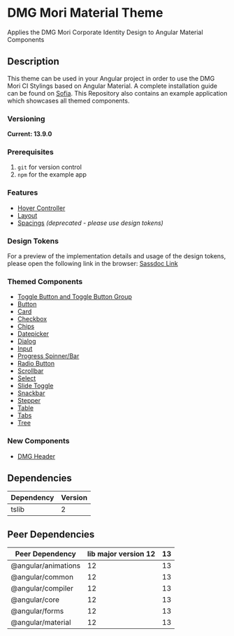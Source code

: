 ﻿# DMG Mori Material Theme

Applies the DMG Mori Corporate Identity Design to Angular Material Components

## Description

This theme can be used in your Angular project in order to use the DMG Mori CI Stylings based on Angular Material.
A complete installation guide can be found on [Sofia](https://design.dmgmori.com/89b6ee2a3/p/383cb2-theme/b/396185).
This Repository also contains an example application which showcases all themed components.

### Versioning

**Current: 13.9.0**

### Prerequisites

1. `git` for version control
1. `npm` for the example app

### Features

+ [Hover Controller](./docs/hover-controller.md)
+ [Layout](./docs/layout.md)
+ [Spacings](./docs/spacings.md) *(deprecated - please use design tokens)*

### Design Tokens

For a preview of the implementation details and usage of the design tokens, please open the following link in the browser: [Sassdoc Link](./docs/sassdoc/index.html)

### Themed Components

+ [Toggle Button and Toggle Button Group](./docs/toggle-buttons.md)
+ [Button](./docs/buttons.md)
+ [Card](./docs/cards.md)
+ [Checkbox](./docs/checkbox.md)
+ [Chips](./docs/chips.md)
+ [Datepicker](./docs/datepicker.md)
+ [Dialog](./docs/dialog.md)
+ [Input](./docs/inputs.md)
+ [Progress Spinner/Bar](./docs/progress.md)
+ [Radio Button](./docs/radio-buttons.md)
+ [Scrollbar](./docs/scrollbar.md)
+ [Select](./docs/select.md)
+ [Slide Toggle](./docs/slide-toggle.md)
+ [Snackbar](./docs/snackbar.md)
+ [Stepper](./docs/stepper.md)
+ [Table](./docs/table.md)
+ [Tabs](./docs/tabs.md)
+ [Tree](./docs/tree.md)

### New Components

+ [DMG Header](./docs/dmg-header.md)

## Dependencies

| Dependency                            | Version |
|---------------------------------------|---------|
| tslib                                 | 2       |

## Peer Dependencies

| Peer Dependency                       | lib major version 12 | 13  |
|---------------------------------------|----------------------|-----|
| @angular/animations                   | 12                   | 13  |
| @angular/common                       | 12                   | 13  |
| @angular/compiler                     | 12                   | 13  |
| @angular/core                         | 12                   | 13  |
| @angular/forms                        | 12                   | 13  |
| @angular/material                     | 12                   | 13  |
